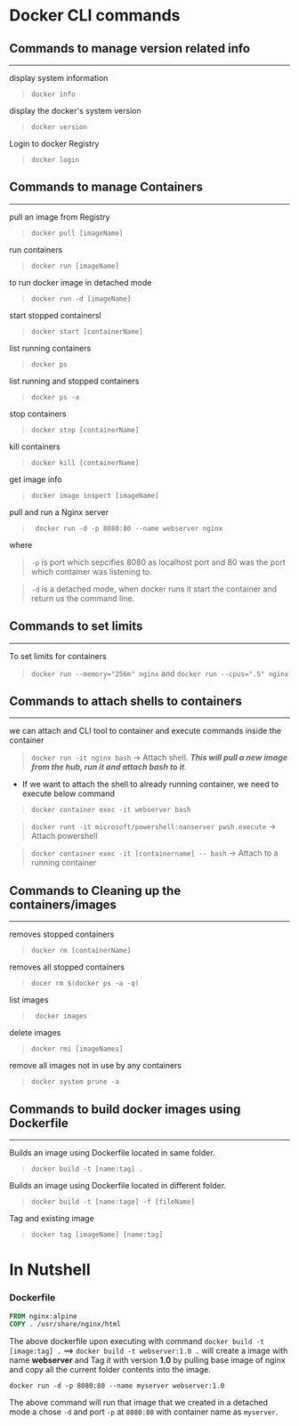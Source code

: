 # Docker CLI commands

## Commands to manage version related info
***
display system information 
> `docker info`

display the docker's system version
> `docker version`

Login to docker Registry
> `docker login`


## Commands to manage Containers
***
pull an image from Registry
> `docker pull [imageName]`

run containers
> `docker run [imageName]`

to run docker image in detached mode
> `docker run -d [imageName]`

start stopped containersl
> `docker start [containerName]`

list running containers
> `docker ps`

list running and stopped containers
>`docker ps -a`

stop containers
> `docker stop [containerName]`

kill containers
> `docker kill [containerName]`

get image info
> `docker image inspect [imageName]`

pull and run a Nginx server
>` docker run -d -p 8080:80 --name webserver nginx`

where 
>`-p` is port which sepcifies 8080 as localhost port and 80 
was the port which container was listening to. 

> `-d` is a detached mode, when docker runs it start the container and return us the command line. 


## Commands to set limits
***
To set limits for containers 
>`docker run --memory="256m" nginx` and
`docker run --cpus=".5" nginx`


## Commands to attach shells to containers
***
we can attach and CLI tool to container and execute commands inside the container

>`docker run -it nginx bash` -> Attach shell. ***This will pull a new image from the hub, run it and attach bash to it***. 

- If we want to attach the shell to already running container, we need to execute below command
> `docker container exec -it webserver bash`

  >`docker runt -it microsoft/powershell:nanserver pwsh.execute` -> Attach powershell

>`docker container exec -it [containername] -- bash` -> Attach to a running container

## Commands to Cleaning up the containers/images
***
removes stopped containers
> `docker rm [containerName]`

removes all stopped containers
> `docer rm $(docker ps -a -q)`

list images
> ` docker images`

delete images
> `docker rmi [imageNames]`

remove all images not in use by any containers
> `docker system prune -a`

## Commands to build docker images using Dockerfile
***
Builds an image using Dockerfile located in same folder.
> `docker build -t [name:tag] .`

Builds an image using Dockerfile located in different folder.
> `docker build -t [name:tage] -f [fileName]`

Tag and existing image
>`docker tag [imageName] [name:tag]`




# In Nutshell

### Dockerfile
```Dockerfile
FROM nginx:alpine
COPY . /usr/share/nginx/html
```
The above dockerfile upon executing with command `docker build -t [image:tag] .` ==> `docker build -t webserver:1.0 .` will create a image with name **webserver** and Tag it with version **1.0** by pulling base image of nginx and copy all the current folder contents into the image. 

```
docker run -d -p 8080:80 --name myserver webserver:1.0
```
The above command will run that image that we created in a detached mode a chose `-d` and port `-p` at `8080:80` with container name as `myserver`. 